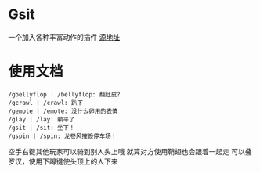 # Gsit
一个加入各种丰富动作的插件
[源地址](https://www.spigotmc.org/resources/gsit-modern-sit-seat-and-chair-lay-and-crawl-plugin-1-13-1-20.62325/)

# 使用文档
```minecraft command
/gbellyflop | /bellyflop: 翻肚皮?
/gcrawl | /crawl: 趴下
/gemote | /emote: 没什么卵用的表情
/glay | /lay: 躺平了
/gsit | /sit: 坐下！
/gspin | /spin: 龙卷风摧毁停车场！
```
空手右键其他玩家可以骑到别人头上哦
就算对方使用鞘翅也会跟着一起走
可以叠罗汉，使用下蹲键使头顶上的人下来